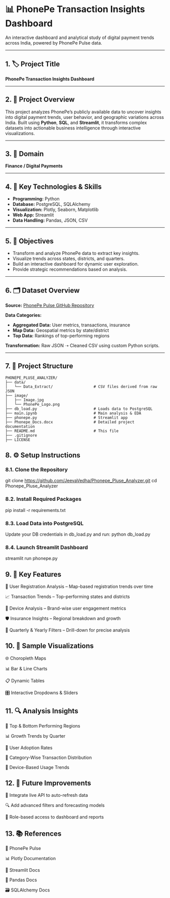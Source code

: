 # 📊 PhonePe Transaction Insights Dashboard

An interactive dashboard and analytical study of digital payment trends across India, powered by PhonePe Pulse data.

---

## 1. 🏷️ Project Title

**PhonePe Transaction Insights Dashboard**

---

## 2. 📌 Project Overview

This project analyzes PhonePe’s publicly available data to uncover insights into digital payment trends, user behavior, and geographic variations across India. Built using **Python**, **SQL**, and **Streamlit**, it transforms complex datasets into actionable business intelligence through interactive visualizations.

---

## 3. 💼 Domain

**Finance / Digital Payments**

---

## 4. 🧠 Key Technologies & Skills

- **Programming:** Python  
- **Database:** PostgreSQL, SQLAlchemy  
- **Visualization:** Plotly, Seaborn, Matplotlib  
- **Web App:** Streamlit  
- **Data Handling:** Pandas, JSON, CSV  

---

## 5. 🎯 Objectives

- Transform and analyze PhonePe data to extract key insights.
- Visualize trends across states, districts, and quarters.
- Build an interactive dashboard for dynamic user exploration.
- Provide strategic recommendations based on analysis.

---

## 6. 🗂️ Dataset Overview

**Source:** [PhonePe Pulse GitHub Repository](https://github.com/PhonePe/pulse)

**Data Categories:**
- **Aggregated Data:** User metrics, transactions, insurance
- **Map Data:** Geospatial metrics by state/district
- **Top Data:** Rankings of top-performing regions

**Transformation:** Raw JSON ➝ Cleaned CSV using custom Python scripts.

---

## 7. 📁 Project Structure

```plaintext
PHONEPE_PLUSE_ANALYZER/
├── data/
│   └── Data_Extract/                  # CSV files derived from raw JSON
├── image/
│   ├── Image.jpg
│   └── PhonePe_Logo.png
├── db_load.py                         # Loads data to PostgreSQL
├── main.ipynb                         # Main analysis & EDA
├── phonepe.py                         # Streamlit app
├── Phonepe_Docs.docx                  # Detailed project documentation
├── README.md                          # This file
├── .gitignore
├── LICENSE

```  

## 8. ⚙️ Setup Instructions

### 8.1. Clone the Repository

git clone https://github.com/JeevaVedha/Phonepe_Pluse_Analyzer.git
cd Phonepe_Pluse_Analyzer

### 8.2. Install Required Packages


pip install -r requirements.txt

### 8.3. Load Data into PostgreSQL

Update your DB credentials in db_load.py and run:
python db_load.py

### 8.4. Launch Streamlit Dashboard

streamlit run phonepe.py

## 9. 🚀 Key Features
📍 User Registration Analysis – Map-based registration trends over time

📈 Transaction Trends – Top-performing states and districts

📱 Device Analysis – Brand-wise user engagement metrics

🛡️ Insurance Insights – Regional breakdown and growth

📅 Quarterly & Yearly Filters – Drill-down for precise analysis

## 10. 📸 Sample Visualizations
🌐 Choropleth Maps

📊 Bar & Line Charts

📋 Dynamic Tables

🎛️ Interactive Dropdowns & Sliders

## 11. 🔍 Analysis Insights
🚀 Top & Bottom Performing Regions

📊 Growth Trends by Quarter

👥 User Adoption Rates

🧾 Category-Wise Transaction Distribution

📱 Device-Based Usage Trends

## 12. 🔮 Future Improvements
🔁 Integrate live API to auto-refresh data

🔍 Add advanced filters and forecasting models

🔐 Role-based access to dashboard and reports

## 13. 📚 References
📘 PhonePe Pulse

📊 Plotly Documentation

🧾 Streamlit Docs

📘 Pandas Docs

🗃️ SQLAlchemy Docs

